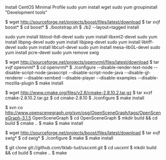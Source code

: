 Install CentOS
Minimal Profile
sudo yum install wget
sudo yum groupinstall "Development tools"


$ wget http://sourceforge.net/projects/boost/files/latest/download
$ tar xvjf boost*
$ cd boost*
$ ./bootstrap.sh
$ ./b2 --layout=tagged install

sudo yum install libtool-ltdl-devel
sudo yum install libxml2-devel
sudo yum install libpng-devel
sudo yum install libjpeg-devel
sudo yum install libtiff-devel
sudo yum install libcurl-devel
sudo yum install mesa-libGL-devel
sudo yum install pcre-devel
sudo yum remove swig

$ wget http://sourceforge.net/projects/openvrml/files/latest/download
$ tar xvjf openvrml*
$ cd openvrml*
$ ./configure --disable-render-text-node --disable-script-node-javascript --disable-script-node-java --disable-gl-renderer --disable-xembed --disable-player --disable-examples --disable-mozilla-plugin
$ make install

$ wget http://www.cmake.org/files/v2.8/cmake-2.8.10.2.tar.gz
$ tar xvzf cmake-2.8.10.2.tar.gz
$ cd cmake-2.8.10
$ ./configure
$ make install

$ svn co http://www.openscenegraph.org/svn/osg/OpenSceneGraph/tags/OpenSceneGraph-3.1.5 OpenSceneGraph
$ cd OpenSceneGraph
$ mkdir build && cd build
$ cmake ..
$ make
$ make install

$ wget http://sourceforge.net/projects/boost/files/latest/download
$ tar xvjf swig*
$ cd swig*
$ ./configure
$ make
$ make install

$ git clone git://github.com/tklab-tud/uscxml.git
$ cd uscxml
$ mkdir build && cd build
$ cmake ..
$ make

